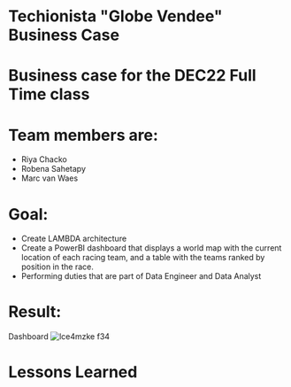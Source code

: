 # Techionista "Globe Vendee" Business Case

# Business case for the DEC22 Full Time class

# Team members are:

- Riya Chacko
- Robena Sahetapy
- Marc van Waes

# Goal:
- Create LAMBDA architecture
- Create a PowerBI dashboard that displays a world map with the current location of each racing team, and a table with the teams ranked by position in the race.
- Performing duties that are part of Data Engineer and Data Analyst

# Result:

Dashboard
![lce4mzke f34](https://github.com/MarcvWaes/Techionista-Globe-Vendee-Business-Case/assets/120553175/350fd118-5b70-48f4-bf50-64f135e6d354)

# Lessons Learned
